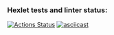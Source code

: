 ### Hexlet tests and linter status:
[![Actions Status](https://github.com/mkh1n/frontend-project-46/workflows/hexlet-check/badge.svg)](https://github.com/mkh1n/frontend-project-46/actions)
[![asciicast](https://asciinema.org/a/559539.svg)](https://asciinema.org/a/559539)